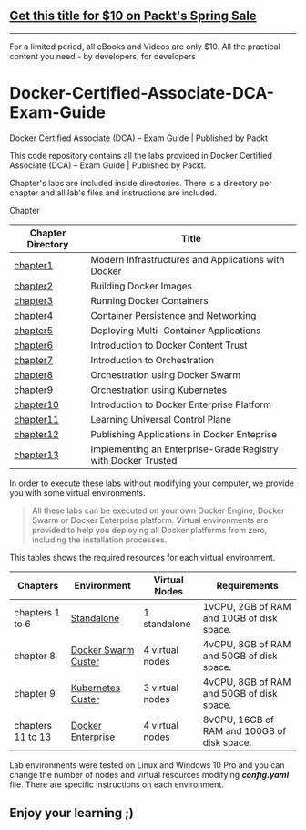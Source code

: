 ## [Get this title for $10 on Packt's Spring Sale](https://www.packt.com/B15444?utm_source=github&utm_medium=packt-github-repo&utm_campaign=spring_10_dollar_2022)
-----
For a limited period, all eBooks and Videos are only $10. All the practical content you need \- by developers, for developers

# Docker-Certified-Associate-DCA-Exam-Guide
Docker Certified Associate (DCA) – Exam Guide | Published by Packt

This code repository contains all the labs provided in Docker Certified Associate (DCA) – Exam Guide | Published by Packt.

Chapter's labs are included inside directories. There is a directory per chapter and all lab's files and instructions are included.

Chapter

| Chapter Directory | Title |
|---|---|
| [chapter1](./chapter1) | Modern Infrastructures and Applications with Docker |
| [chapter2](./chapter2) | Building Docker Images |
| [chapter3](./chapter3) | Running Docker Containers |
| [chapter4](./chapter4) | Container Persistence and Networking |
| [chapter5](./chapter5) | Deploying Multi-Container Applications |
| [chapter6](./chapter6) | Introduction to Docker Content Trust |
| [chapter7](./chapter7) | Introduction to Orchestration |
| [chapter8](./chapter8) | Orchestration using Docker Swarm |
| [chapter9](./chapter9) | Orchestration using Kubernetes |
| [chapter10](./chapter10) | Introduction to Docker Enterprise Platform |
| [chapter11](./chapter11) | Learning Universal Control Plane |
| [chapter12](./chapter12) | Publishing Applications in Docker Enteprise |
| [chapter13](./chapter13) | Implementing an Enterprise-Grade Registry with Docker Trusted |

In order to execute these labs without modifying your computer, we provide you with some virtual environments.

>All these labs can be executed on your own Docker Engine, Docker Swarm or Docker Enterprise platform. Virtual environments are provided to help you deploying all Docker platforms from zero, including the installation processes.

This tables shows the required resources for each virtual environment.

| Chapters | Environment | Virtual Nodes | Requirements |
|---|---|---|---|
| chapters 1 to 6 |[Standalone](./environments/standalone) | 1 standalone | 1vCPU, 2GB of RAM and 10GB of disk space. |
| chapter 8 | [Docker Swarm Custer](./environments/swarm) | 4 virtual nodes | 4vCPU, 8GB of RAM and 50GB of disk space. |
| chapter 9 | [Kubernetes Custer](./environments/kubernetes) | 3 virtual nodes | 4vCPU, 8GB of RAM and 50GB of disk space. |
| chapters 11 to 13 | [Docker Enterprise](./environments/enterprise) | 4 virtual nodes | 8vCPU, 16GB of RAM and 100GB of disk space. |

Lab environments were tested on Linux and Windows 10 Pro and you can change the number of nodes and virtual resources modifying ___config.yaml___ file. There are specific instructions on each environment.



## Enjoy your learning ;)
